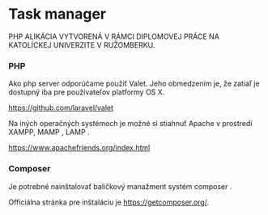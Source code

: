 # Task manager

PHP ALIKÁCIA VYTVORENÁ V RÁMCI DIPLOMOVEJ PRÁCE NA KATOLÍCKEJ UNIVERZITE V RUŽOMBERKU. 

### PHP

Ako php server odporúčame použiť Valet. Jeho obmedzením je,  že zatiaľ je dostupný iba pre používateľov platformy OS X. 

https://github.com/laravel/valet

Na iných operačných systémoch je možné si stiahnuť Apache v prostredí XAMPP, MAMP , LAMP . 

https://www.apachefriends.org/index.html


### Composer

Je potrebné nainštalovať baličkový manažment systém composer . 

Officiálna stránka pre inštaláciu je https://getcomposer.org/.
